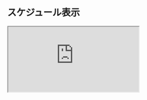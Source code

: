 ## スケジュール表示

<iframe src="https://docs.google.com/spreadsheets/d/e/2PACX-1vSL5qHF1S4iGAQ9m-MULylNwNvlr7fRsolHUUQQvXCifjZTUFQnPQFzQzaH5lvG5ZTq7zsSNx_mL9gn/pubhtml?gid=158093165&amp;single=true&amp;widget=true&amp;headers=false"></iframe>
